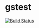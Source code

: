 # gstest

[![Build Status](https://travis-ci.org/ticky/gstest.svg?branch=develop)](https://travis-ci.org/ticky/gstest)
